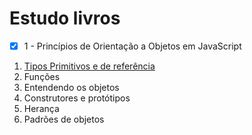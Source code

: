 # Estudo livros 

- [x] 1 - Princípios de Orientação a Objetos em JavaScript
1. [Tipos Primitivos e de referência](https://github.com/GustavoGuke/books/tree/main/1-JavaScript-Obj/1-Capitulo)
2. Funções
3. Entendendo os objetos
4. Construtores e protótipos
5. Herança
6. Padrões de objetos
